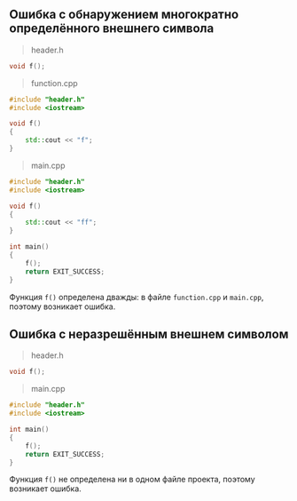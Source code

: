 ## Ошибка с обнаружением многократно определённого внешнего символа
> header.h
```cpp
void f();
```

> function.cpp
```cpp
#include "header.h"
#include <iostream>

void f()
{
    std::cout << "f";
}
```
> main.cpp
```cpp
#include "header.h"
#include <iostream>

void f()
{
    std::cout << "ff";
}

int main()
{
    f();
    return EXIT_SUCCESS;
}
```
Функция `f()` определена дважды: в файле `function.cpp` и `main.cpp`, поэтому возникает ошибка.

## Ошибка с неразрешённым внешнем символом

> header.h
```cpp
void f();
```

> main.cpp
```cpp
#include "header.h"
#include <iostream>

int main()
{
    f();
    return EXIT_SUCCESS;
}
```
Функция `f()` не определена ни в одном файле проекта, поэтому возникает ошибка.
